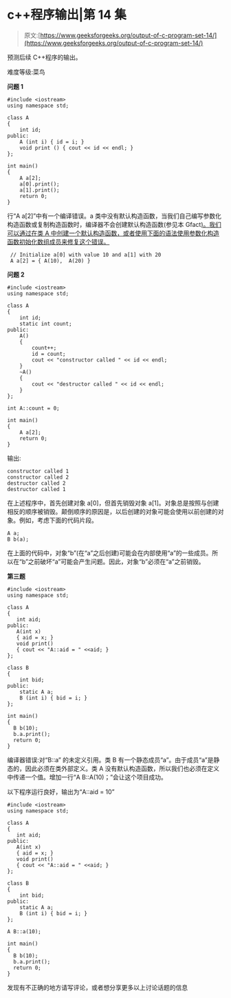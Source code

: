 # c++程序输出|第 14 集

> 原文:[https://www.geeksforgeeks.org/output-of-c-program-set-14/](https://www.geeksforgeeks.org/output-of-c-program-set-14/)

预测后续 C++程序的输出。

难度等级:菜鸟

**问题 1**

```
#include <iostream>
using namespace std;

class A
{
    int id;
public:
    A (int i) { id = i; }
    void print () { cout << id << endl; }
};

int main()
{
    A a[2];
    a[0].print();
    a[1].print();
    return 0;
}
```

行“A a[2]”中有一个编译错误。a 类中没有默认构造函数，当我们自己编写参数化构造函数或复制构造函数时，编译器不会创建默认构造函数(参见本 Gfact[)。我们可以通过在类 A 中创建一个默认构造函数，或者使用下面的语法使用参数化构造函数初始化数组成员来修复这个错误。](https://www.geeksforgeeks.org/does-c-compiler-create-default-constructor-when-we-write-our-own/)

```
 // Initialize a[0] with value 10 and a[1] with 20 
 A a[2] = { A(10),  A(20) } 
```

**问题 2**

```
#include <iostream>
using namespace std;

class A
{
    int id;
    static int count;
public:
    A()
    {
        count++;
        id = count;
        cout << "constructor called " << id << endl;
    }
    ~A()
    {
        cout << "destructor called " << id << endl;
    }
};

int A::count = 0;

int main()
{
    A a[2];
    return 0;
}
```

输出:

```
constructor called 1
constructor called 2
destructor called 2
destructor called 1

```

在上述程序中，首先创建对象 a[0]，但首先销毁对象 a[1]。对象总是按照与创建相反的顺序被销毁。颠倒顺序的原因是，以后创建的对象可能会使用以前创建的对象。例如，考虑下面的代码片段。

```
A a;
B b(a);
```

在上面的代码中，对象“b”(在“a”之后创建)可能会在内部使用“a”的一些成员。所以在“b”之前破坏“a”可能会产生问题。因此，对象“b”必须在“a”之前销毁。

**第三题**

```
#include <iostream>
using namespace std;

class A
{
   int aid;
public:
   A(int x)
   { aid = x; }
   void print()
   { cout << "A::aid = " <<aid; }
};

class B
{
    int bid;
public:
    static A a;
    B (int i) { bid = i; }
};

int main()
{
  B b(10);
  b.a.print();
  return 0;
}
```

编译器错误:对“B::a”
的未定义引用。类 B 有一个静态成员“a”。由于成员“a”是静态的，因此必须在类外部定义。类 A 没有默认构造函数，所以我们也必须在定义中传递一个值。增加一行“A B::A(10)；”会让这个项目成功。

以下程序运行良好，输出为“A::aid = 10”

```
#include <iostream>
using namespace std;

class A
{
   int aid;
public:
   A(int x)
   { aid = x; }
   void print()
   { cout << "A::aid = " <<aid; }
};

class B
{
    int bid;
public:
    static A a;
    B (int i) { bid = i; }
};

A B::a(10);

int main()
{
  B b(10);
  b.a.print();
  return 0;
}
```

发现有不正确的地方请写评论，或者想分享更多以上讨论话题的信息